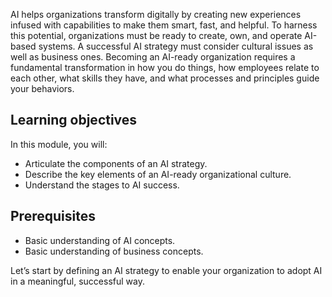 AI helps organizations transform digitally by creating new experiences infused with capabilities to make them smart, fast, and helpful. To harness this potential, organizations must be ready to create, own, and operate AI-based systems. A successful AI strategy must consider cultural issues as well as business ones. Becoming an AI-ready organization requires a fundamental transformation in how you do things, how employees relate to each other, what skills they have, and what processes and principles guide your behaviors.

## Learning objectives
In this module, you will:

* Articulate the components of an AI strategy.
* Describe the key elements of an AI-ready organizational culture.
* Understand the stages to AI success.

## Prerequisites
* Basic understanding of AI concepts.
* Basic understanding of business concepts.

Let’s start by defining an AI strategy to enable your organization to adopt AI in a meaningful, successful way.